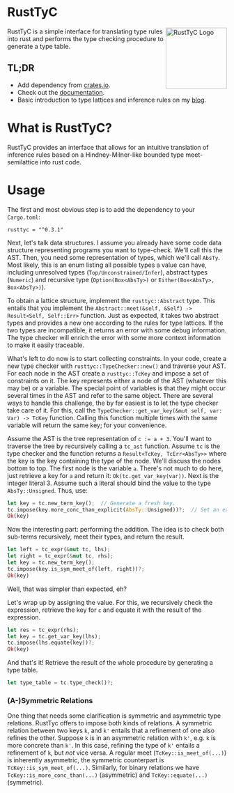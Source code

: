 # RustTyC

<img src="https://mschwenger.de/wp-content/uploads/2020/07/rusttyc-logo.png" alt="RustTyC Logo" title="RustTyC Logo" style="  width: 10em; border: none; float: right;"/>
RustTyC is a simple interface for translating type rules into rust and performs the type checking procedure to generate a type table.

## TL;DR

- Add dependency from [crates.io](https://crates.io/crates/rusttyc "crates.io").
- Check out the [documentation](https://schwenger.github.io/RustTyC/ "documentation").
- Basic introduction to type lattices and inference rules on my [blog](https://mschwenger.de/rusttyc "blog").

# What is RustTyC?

RustTyC provides an interface that allows for an intuitive translation of inference rules based on a Hindney-Milner-like bounded type meet-semilattice into rust code.  

# Usage

The first and most obvious step is to add the dependency to your `Cargo.toml`:

```
rusttyc = "^0.3.1"
```

Next, let's talk data structures. I assume you already have some code data structure representing programs you want to type-check. We'll call this the AST. Then, you need some representation of types, which we'll call `AbsTy`. Most likely, this is an enum listing all possible types a value can have, including unresolved types (`Top/Unconstrained/Infer`), abstract types (`Numeric`) and recursive type (`Option(Box<AbsTy>)` or `Either(Box<AbsTy>, Box<AbsTy>)`).

To obtain a lattice structure, implement the `rusttyc::Abstract` type. This entails that you implement the `Abstract::meet(&self, &Self) -> Result<Self, Self::Err>` function. Just as expected, it takes two abstract types and provides a new one according to the rules for type lattices. If the two types are incompatible, it returns an error with some debug information. The type checker will enrich the error with some more context information to make it easily traceable.

What's left to do now is to start collecting constraints. In your code, create a new type checker with `rusttyc::TypeChecker::new()` and traverse your AST. For each node in the AST create a `rusttyc::TcKey` and impose a set of constraints on it. The key represents either a node of the AST (whatever this may be) or a variable. The special point of variables is that they might occur several times in the AST and refer to the same object. There are several ways to handle this challenge, the by far easiest is to let the type checker take care of it. For this, call the `TypeChecker::get_var_key(&mut self, var: Var) -> TcKey` function. Calling this function multiple times with the same variable will return the same key; for your convenience.

Assume the AST is the tree representation of `c := a + 3`. You'll want to traverse the tree by recursively calling a `tc_ast` function. Assume `tc` is the type checker and the function returns a `Result<TcKey, TcErr<AbsTy>>` where the key is the key containing the type of the node. We'll discuss the nodes bottom to top.  The first node is the variable `a`. There's not much to do here, just retrieve a key for `a` and return it: `Ok(tc.get_var_key(var))`. Next is the integer literal 3. Assume such a literal should bind the value to the type `AbsTy::Unsigned`. Thus, use:

```rust
let key = tc.new_term_key();  // Generate a fresh key.
tc.impose(key.more_conc_than_explicit(AbsTy::Unsigned))?;  // Set an explicit abstract type as bound for `key`.
Ok(key)
```

Now the interesting part: performing the addition. The idea is to check both sub-terms recursively, meet their types, and return the result.

```rust
let left = tc_expr(&mut tc, lhs);
let right = tc_expr(&mut tc, rhs);
let key = tc.new_term_key();
tc.impose(key.is_sym_meet_of(left, right))?;
Ok(key)
```

Well, that was simpler than expected, eh?

Let's wrap up by assigning the value. For this, we recursively check the expression, retrieve the key for `c` and equate it with the result of the expression.

```rust
let res = tc_expr(rhs);
let key = tc.get_var_key(lhs);
tc.impose(lhs.equate(key))?;
Ok(key)
```

And that's it!
Retrieve the result of the whole procedure by generating a type table.
```rust
let type_table = tc.type_check()?;
```

### (A-)Symmetric Relations

One thing that needs some clarification is symmetric and asymmetric type relations. RustTyc offers to impose both kinds of relations. A symmetric relation between two keys `k`, and `k'` entails that a refinement of one also refines the other. Suppose `k` is in an asymmetric relation with `k'`, e.g. `k` is more concrete than `k'`. In this case, refining the type of `k'` entails a refinement of `k`, but *not* vice versa. A regular meet (`TcKey::is_meet_of(...)`) is inherently asymmetric, the symmetric counterpart is `TcKey::is_sym_meet_of(...)`. Similarly, for binary relations we have `TcKey::is_more_conc_than(...)` (asymmetric) and `TcKey::equate(...)` (symmetric).
